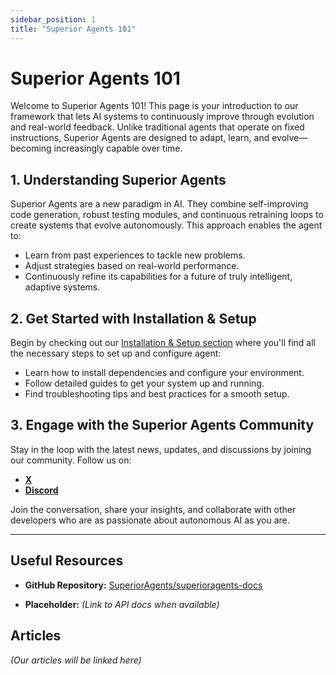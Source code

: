 ```yaml
---
sidebar_position: 1
title: "Superior Agents 101"
---
```


# Superior Agents 101

Welcome to Superior Agents 101! This page is your introduction to our framework that lets AI systems to continuously improve through evolution and real-world feedback. Unlike traditional agents that operate on fixed instructions, Superior Agents are designed to adapt, learn, and evolve—becoming increasingly capable over time.

## 1. Understanding Superior Agents

Superior Agents are a new paradigm in AI. They combine self-improving code generation, robust testing modules, and continuous retraining loops to create systems that evolve autonomously. This approach enables the agent to:

- Learn from past experiences to tackle new problems.
- Adjust strategies based on real-world performance.
- Continuously refine its capabilities for a future of truly intelligent, adaptive systems.

## 2. Get Started with Installation & Setup

Begin by checking out our [Installation & Setup section](/docs/category/installation) where you'll find all the necessary steps to set up and configure agent:

- Learn how to install dependencies and configure your environment.
- Follow detailed guides to get your system up and running.
- Find troubleshooting tips and best practices for a smooth setup.

## 3. Engage with the Superior Agents Community

Stay in the loop with the latest news, updates, and discussions by joining our community. Follow us on:

- **[X](https://x.com/Superior_Agents)**
- **[Discord](https://discord.gg/865JrDPU2J)**

Join the conversation, share your insights, and collaborate with other developers who are as passionate about autonomous AI as you are.

---

## Useful Resources

- **GitHub Repository:** [SuperiorAgents/superioragents-docs](https://github.com/SuperiorAgents/superioragents-docs)

- **Placeholder:** *(Link to API docs when available)*

## Articles

*(Our articles will be linked here)*
